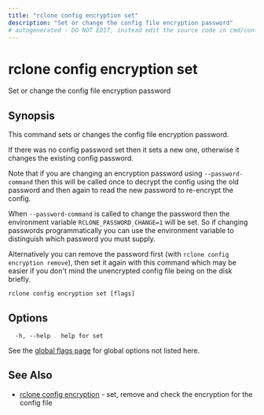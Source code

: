 ```yaml
---
title: "rclone config encryption set"
description: "Set or change the config file encryption password"
# autogenerated - DO NOT EDIT, instead edit the source code in cmd/config/encryption/set/ and as part of making a release run "make commanddocs"
---
```

# rclone config encryption set

Set or change the config file encryption password

## Synopsis

This command sets or changes the config file encryption password.

If there was no config password set then it sets a new one, otherwise
it changes the existing config password.

Note that if you are changing an encryption password using
`--password-command` then this will be called once to decrypt the
config using the old password and then again to read the new
password to re-encrypt the config.

When `--password-command` is called to change the password then the
environment variable `RCLONE_PASSWORD_CHANGE=1` will be set. So if
changing passwords programmatically you can use the environment
variable to distinguish which password you must supply.

Alternatively you can remove the password first (with `rclone config
encryption remove`), then set it again with this command which may be
easier if you don't mind the unencrypted config file being on the disk
briefly.

```
rclone config encryption set [flags]
```

## Options

```
  -h, --help   help for set
```

See the [global flags page](/flags/) for global options not listed here.

## See Also

<!-- markdownlint-capture -->
<!-- markdownlint-disable ul-style line-length -->

* [rclone config encryption](/commands/rclone_config_encryption/)	 - set, remove and check the encryption for the config file


<!-- markdownlint-restore -->
